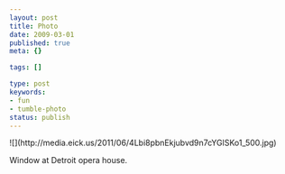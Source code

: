 ```yaml
---
layout: post
title: Photo
date: 2009-03-01
published: true
meta: {}

tags: []

type: post
keywords:
- fun
- tumble-photo
status: publish
---
```

<div class="figure">            ![](http://media.eick.us/2011/06/4Lbi8pbnEkjubvd9n7cYGlSKo1_500.jpg)        </div>

Window at Detroit opera house.

